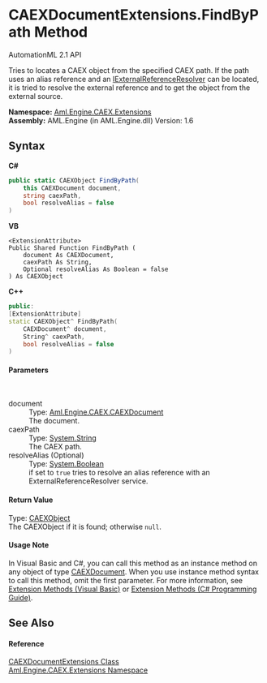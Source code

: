 # CAEXDocumentExtensions.FindByPath Method 
AutomationML 2.1 API 

Tries to locates a CAEX object from the specified CAEX path. If the path uses an alias reference and an <a href="T_Aml_Engine_Services_Interfaces_IExternalReferenceResolver">IExternalReferenceResolver</a> can be located, it is tried to resolve the external reference and to get the object from the external source.

**Namespace:**&nbsp;<a href="N_Aml_Engine_CAEX_Extensions">Aml.Engine.CAEX.Extensions</a><br />**Assembly:**&nbsp;AML.Engine (in AML.Engine.dll) Version: 1.6

## Syntax

**C#**<br />
``` C#
public static CAEXObject FindByPath(
	this CAEXDocument document,
	string caexPath,
	bool resolveAlias = false
)
```

**VB**<br />
``` VB
<ExtensionAttribute>
Public Shared Function FindByPath ( 
	document As CAEXDocument,
	caexPath As String,
	Optional resolveAlias As Boolean = false
) As CAEXObject
```

**C++**<br />
``` C++
public:
[ExtensionAttribute]
static CAEXObject^ FindByPath(
	CAEXDocument^ document, 
	String^ caexPath, 
	bool resolveAlias = false
)
```


#### Parameters
&nbsp;<dl><dt>document</dt><dd>Type: <a href="T_Aml_Engine_CAEX_CAEXDocument">Aml.Engine.CAEX.CAEXDocument</a><br />The document.</dd><dt>caexPath</dt><dd>Type: <a href="https://docs.microsoft.com/dotnet/api/system.string" target="_parent" rel="noopener noreferrer">System.String</a><br />The CAEX path.</dd><dt>resolveAlias (Optional)</dt><dd>Type: <a href="https://docs.microsoft.com/dotnet/api/system.boolean" target="_parent" rel="noopener noreferrer">System.Boolean</a><br />if set to `true` tries to resolve an alias reference with an ExternalReferenceResolver service.</dd></dl>

#### Return Value
Type: <a href="T_Aml_Engine_CAEX_CAEXObject">CAEXObject</a><br />The CAEXObject if it is found; otherwise `null`.

#### Usage Note
In Visual Basic and C#, you can call this method as an instance method on any object of type <a href="T_Aml_Engine_CAEX_CAEXDocument">CAEXDocument</a>. When you use instance method syntax to call this method, omit the first parameter. For more information, see <a href="https://docs.microsoft.com/dotnet/visual-basic/programming-guide/language-features/procedures/extension-methods" target="_blank" rel="noopener noreferrer">Extension Methods (Visual Basic)</a> or <a href="https://docs.microsoft.com/dotnet/csharp/programming-guide/classes-and-structs/extension-methods" target="_blank" rel="noopener noreferrer">Extension Methods (C# Programming Guide)</a>.

## See Also


#### Reference
<a href="T_Aml_Engine_CAEX_Extensions_CAEXDocumentExtensions">CAEXDocumentExtensions Class</a><br /><a href="N_Aml_Engine_CAEX_Extensions">Aml.Engine.CAEX.Extensions Namespace</a><br />
